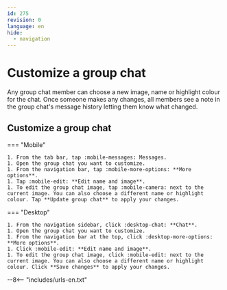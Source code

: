 ```yaml
---
id: 275
revision: 0
language: en
hide:
  - navigation
---
```


# Customize a group chat

Any group chat member can choose a new image, name or highlight colour for the chat. Once someone makes any changes, all members see a note in the group chat's message history letting them know what changed.

## Customize a group chat

=== "Mobile"

    1. From the tab bar, tap :mobile-messages: Messages.
    1. Open the group chat you want to customize.
    1. From the navigation bar, tap :mobile-more-options: **More options**.
    1. Tap :mobile-edit: **Edit name and image**.
    1. To edit the group chat image, tap :mobile-camera: next to the current image. You can also choose a different name or highlight colour. Tap **Update group chat** to apply your changes.

=== "Desktop"

    1. From the navigation sidebar, click :desktop-chat: **Chat**.
    1. Open the group chat you want to customize.
    1. From the navigation bar at the top, click :desktop-more-options: **More options**.
    1. Click :mobile-edit: **Edit name and image**.
    1. To edit the group chat image, click :mobile-edit: next to the current image. You can also choose a different name or highlight colour. Click **Save changes** to apply your changes.

--8<-- "includes/urls-en.txt"